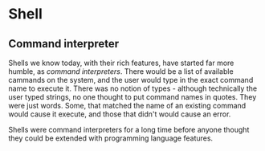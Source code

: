 # Shell

## Command interpreter

Shells we know today, with their rich features, have started far more humble, as *command interpreters*. There would be a list of available cammands on the system, and the user would type in the exact command name to execute it. There was no notion of types - although technically the user typed strings, no one thought to put command names in quotes. They were just words. Some, that matched the name of an existing command would cause it execute, and those that didn't would cause an error.

Shells were command interpreters for a long time before anyone thought they could be extended with programming language features.
